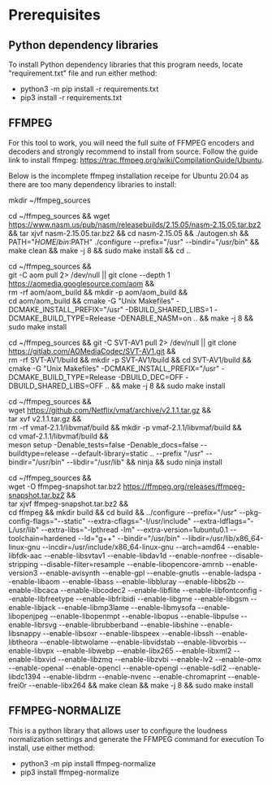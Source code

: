 # Prerequisites

## Python dependency libraries
To install Python dependency libraries that this program needs, locate "requirement.txt" file and run either method:
- python3 -m pip install -r requirements.txt
- pip3 install -r requirements.txt

## FFMPEG
For this tool to work, you will need the full suite of FFMPEG encoders and decoders and strongly recommend to install from source. Follow the guide link to install ffmpeg: https://trac.ffmpeg.org/wiki/CompilationGuide/Ubuntu. 

Below is the incomplete ffmpeg installation receipe for Ubuntu 20.04 as there are too many dependency libraries to install:

mkdir ~/ffmpeg_sources

cd ~/ffmpeg_sources && wget https://www.nasm.us/pub/nasm/releasebuilds/2.15.05/nasm-2.15.05.tar.bz2 && tar xjvf nasm-2.15.05.tar.bz2 && cd nasm-2.15.05 && ./autogen.sh && PATH="$HOME/bin:$PATH" ./configure --prefix="/usr" --bindir="/usr/bin" && make clean && make -j 8 && sudo make install && cd ..

cd ~/ffmpeg_sources && \
git -C aom pull 2> /dev/null || git clone --depth 1 https://aomedia.googlesource.com/aom && \
rm -rf aom/aom_build && mkdir -p aom/aom_build && \
cd aom/aom_build && cmake -G "Unix Makefiles" -DCMAKE_INSTALL_PREFIX="/usr" -DBUILD_SHARED_LIBS=1 -DCMAKE_BUILD_TYPE=Release -DENABLE_NASM=on .. && make -j 8 && sudo make install

cd ~/ffmpeg_sources && git -C SVT-AV1 pull 2> /dev/null || git clone https://gitlab.com/AOMediaCodec/SVT-AV1.git && \
rm -rf SVT-AV1/build && mkdir -p SVT-AV1/build && cd SVT-AV1/build && \
cmake -G "Unix Makefiles" -DCMAKE_INSTALL_PREFIX="/usr" -DCMAKE_BUILD_TYPE=Release -DBUILD_DEC=OFF -DBUILD_SHARED_LIBS=OFF .. && make -j 8 && sudo make install

cd ~/ffmpeg_sources && \
wget https://github.com/Netflix/vmaf/archive/v2.1.1.tar.gz && \
tar xvf v2.1.1.tar.gz && \
rm -rf vmaf-2.1.1/libvmaf/build && mkdir -p vmaf-2.1.1/libvmaf/build &&\
cd vmaf-2.1.1/libvmaf/build && \
meson setup -Denable_tests=false -Denable_docs=false --buildtype=release --default-library=static .. --prefix "/usr" --bindir="/usr/bin" --libdir="/usr/lib" && ninja && sudo ninja install

cd ~/ffmpeg_sources && \
wget -O ffmpeg-snapshot.tar.bz2 https://ffmpeg.org/releases/ffmpeg-snapshot.tar.bz2 && \
tar xjvf ffmpeg-snapshot.tar.bz2 && \
cd ffmpeg && mkdir build && cd build && ../configure --prefix="/usr" --pkg-config-flags="--static" --extra-cflags="-I/usr/include" --extra-ldflags="-L/usr/lib" --extra-libs="-lpthread -lm" --extra-version=1ubuntu0.1 --toolchain=hardened --ld="g++" --bindir="/usr/bin" --libdir=/usr/lib/x86_64-linux-gnu --incdir=/usr/include/x86_64-linux-gnu --arch=amd64 --enable-libfdk-aac --enable-libsvtav1 --enable-libdav1d --enable-nonfree --disable-stripping --disable-filter=resample --enable-libopencore-amrnb --enable-version3 --enable-avisynth --enable-gpl --enable-gnutls --enable-ladspa --enable-libaom --enable-libass --enable-libbluray --enable-libbs2b --enable-libcaca --enable-libcodec2 --enable-libflite --enable-libfontconfig --enable-libfreetype --enable-libfribidi --enable-libgme --enable-libgsm --enable-libjack --enable-libmp3lame --enable-libmysofa --enable-libopenjpeg --enable-libopenmpt --enable-libopus --enable-libpulse --enable-librsvg --enable-librubberband --enable-libshine --enable-libsnappy --enable-libsoxr --enable-libspeex --enable-libssh --enable-libtheora --enable-libtwolame --enable-libvidstab --enable-libvorbis --enable-libvpx --enable-libwebp --enable-libx265 --enable-libxml2 --enable-libxvid --enable-libzmq --enable-libzvbi --enable-lv2 --enable-omx --enable-openal --enable-opencl --enable-opengl --enable-sdl2 --enable-libdc1394 --enable-libdrm --enable-nvenc --enable-chromaprint --enable-frei0r --enable-libx264 && make clean && make -j 8 && sudo make install

## FFMPEG-NORMALIZE
This is a python library that allows user to configure the loudness normalization settings and generate the FFMPEG command for execution
To install, use either method:
- python3 -m pip install ffmpeg-normalize
- pip3 install ffmpeg-normalize
